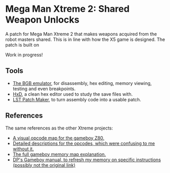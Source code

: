 # Mega Man Xtreme 2: Shared Weapon Unlocks
A patch for Mega Man Xtreme 2 that makes weapons acquired from the robot masters shared.
This is in line with how the X5 game is designed. The patch is built on 

Work in progress!

## Tools
- [The BGB emulator](http://bgb.bircd.org/#downloads), for disassembly, hex editing, memory viewing, testing and even breakpoints.
- [HxD](https://mh-nexus.de/en/hxd/), a clean hex editor used to study the save files with.
- [LST Patch Maker](https://github.com/ElwinBran/LSTPatchMaker), to turn assembly code into a usable patch.

## References
The same references as the other Xtreme projects:
- [A visual opcode map for the gameboy Z80.](http://pastraiser.com/cpu/gameboy/gameboy_opcodes.html)
- [Detailed descriptions for the opcodes, which were confusing to me without it.](https://raw.githubusercontent.com/gb-archive/salvage/master/txt-files/gb-instructions.txt)
- [The full gameboy memory map explanation.](http://gameboy.mongenel.com/dmg/asmmemmap.html)
- [DP's Gameboy manual, to refresh my memory on specific instructions (possibly not the original link)](http://marc.rawer.de/Gameboy/Docs/GBCPUman.pdf)
